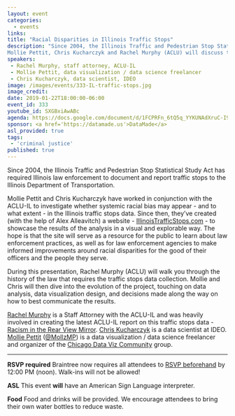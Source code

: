 ```yaml
---
layout: event
categories:
  - events
links:
title: "Racial Disparities in Illinois Traffic Stops"
description: "Since 2004, the Illinois Traffic and Pedestrian Stop Statistical Study Act has required Illinois law enforcement to document and report traffic stops to the Illinois Department of Transportation. 
Mollie Pettit, Chris Kucharczyk and Rachel Murphy (ACLU) will discuss the history of the law that requires the traffic stops data collection and present on IllinoisTrafficStops.com, a website created to showcase the results of the analysis in a visual and explorable way."
speakers:
 - Rachel Murphy, staff attorney, ACLU-IL
 - Mollie Pettit, data visualization / data science freelancer
 - Chris Kucharczyk, data scientist, IDEO
image: /images/events/333-IL-traffic-stops.jpg
image_credit:
date: 2019-01-22T18:00:00-06:00
event_id: 333
youtube_id: SXGBxiAwABc
agenda: https://docs.google.com/document/d/1FCPRFn_6tQ5q_YYKUNAdXruC-I9ZrVC10bOvfceFs6Y/edit
sponsor: <a href='https://datamade.us'>DataMade</a>
asl_provided: true
tags:
 - 'criminal justice'
published: true
---
```


Since 2004, the Illinois Traffic and Pedestrian Stop Statistical Study Act has required Illinois law enforcement to document and report traffic stops to the Illinois Department of Transportation.

Mollie Pettit and Chris Kucharczyk have worked in conjunction with the ACLU-IL to investigate whether systemic racial bias may appear - and to what extent - in the Illinois traffic stops data. Since then, they’ve created (with the help of Alex Alleavitch) a website - [IllinoisTrafficStops.com](https://illinoistrafficstops.com/) - to showcase the results of the analysis in a visual and explorable way. The hope is that the site will serve as a resource for the public to learn about law enforcement practices, as well as for law enforcement agencies to make informed improvements around racial disparities for the good of their officers and the people they serve.

During this presentation, Rachel Murphy (ACLU) will walk you through the history of the law that requires the traffic stops data collection. Mollie and Chris will then dive into the evolution of the project, touching on data analysis, data visualization design, and decisions made along the way on how to best communicate the results.

[Rachel Murphy](https://www.linkedin.com/in/rachel-murphy-3a034079/) is a Staff Attorney with the ACLU-IL and was heavily involved in creating the latest ACLU-IL report on this traffic stops data - [Racism in the Rear View Mirror](https://www.aclu-il.org/sites/default/files/racism_in_the_rear_view_mirror_il_traffic_stops_2015-2017.pdf). [Chris Kucharczyk](https://www.linkedin.com/in/chris-kucharczyk-9783b937/) is a data scientist at IDEO. [Mollie Pettit](http://guacamollie.com/) ([@MollzMP](https://twitter.com/MollzMP)) is a data visualization / data science freelancer and organizer of the [Chicago Data Viz Community](https://www.meetup.com/Chicago-Data-Viz-Community/) group.

---

**RSVP required** Braintree now requires all attendees to [RSVP beforehand]({{site.rsvp_url}}) by 12:00 PM (noon). Walk-ins will not be allowed!

**ASL** This event **will** have an American Sign Language interpreter.

**Food** Food and drinks will be provided. We encourage attendees to bring their own water bottles to reduce waste.
